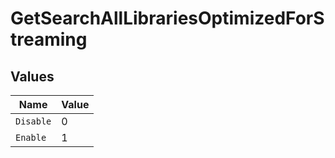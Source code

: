# GetSearchAllLibrariesOptimizedForStreaming


## Values

| Name      | Value     |
| --------- | --------- |
| `Disable` | 0         |
| `Enable`  | 1         |